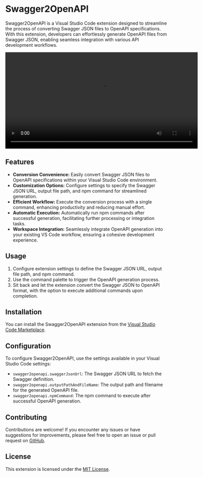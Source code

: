 # Swagger2OpenAPI

Swagger2OpenAPI is a Visual Studio Code extension designed to streamline the process of converting Swagger JSON files to OpenAPI specifications. With this extension, developers can effortlessly generate OpenAPI files from Swagger JSON, enabling seamless integration with various API development workflows.

<video width="600" controls loop>
  <source src="https://github.com/dumildematos/swagger2openapi/raw/master/demo.mp4" type="video/mp4">
  Your browser does not support the video tag.
</video>


## Features

- **Conversion Convenience:** Easily convert Swagger JSON files to OpenAPI specifications within your Visual Studio Code environment.
- **Customization Options:** Configure settings to specify the Swagger JSON URL, output file path, and npm command for streamlined generation.
- **Efficient Workflow:** Execute the conversion process with a single command, enhancing productivity and reducing manual effort.
- **Automatic Execution:** Automatically run npm commands after successful generation, facilitating further processing or integration tasks.
- **Workspace Integration:** Seamlessly integrate OpenAPI generation into your existing VS Code workflow, ensuring a cohesive development experience.

## Usage

1. Configure extension settings to define the Swagger JSON URL, output file path, and npm command.
2. Use the command palette to trigger the OpenAPI generation process.
3. Sit back and let the extension convert the Swagger JSON to OpenAPI format, with the option to execute additional commands upon completion.

## Installation

You can install the Swagger2OpenAPI extension from the [Visual Studio Code Marketplace](https://marketplace.visualstudio.com/items?itemName=swagger2openapi).

## Configuration

To configure Swagger2OpenAPI, use the settings available in your Visual Studio Code settings:

- `swagger2openapi.swaggerJsonUrl`: The Swagger JSON URL to fetch the Swagger definition.
- `swagger2openapi.outputPathAndFileName`: The output path and filename for the generated OpenAPI file.
- `swagger2openapi.npmCommand`: The npm command to execute after successful OpenAPI generation.

## Contributing

Contributions are welcome! If you encounter any issues or have suggestions for improvements, please feel free to open an issue or pull request on [GitHub](https://github.com/dumildematos/swagger2openapi).

## License

This extension is licensed under the [MIT License](LICENSE).
